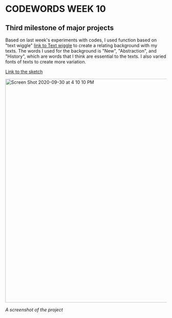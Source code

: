 # CODEWORDS WEEK 10

## Third milestone of major projects

Based on last week's experiments with codes, I used function based on "text wiggle" [link to Text wiggle](https://editor.p5js.org/aferriss/sketches/B1VGG0L-7) to create a relating background with my texts. The words I used for the background is "New", "Abstraction", and "History", which are words that I think are essential to the texts. I also varied fonts of texts to create more variation.

[Link to the sketch](https://cielziyun.github.io/CODEWORDs-SKO/SKO/WEEK%2010/week%2010%20milestone/)

<img width="700" alt="Screen Shot 2020-09-30 at 4 10 10 PM" src="https://user-images.githubusercontent.com/68975607/94660468-45db8b80-0338-11eb-9a83-af0d2cfefbfb.png">

*A screenshot of the project*







